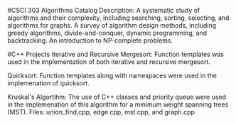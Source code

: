 #CSCI 303 Algorithms
Catalog Description: A systematic study of algorithms and their complexity, including searching, sorting, selecting, and algorithms for graphs. A survey of algorithm design methods, including greedy algorithms, divide-and-conquer, dynamic programming, and backtracking. An introduction to NP-complete problems. 

#C++ Projects
Iterative and Recursive Mergesort: Function templates was used in the implementation of both iterative and recursive mergesort.

Quicksort: Function templates along with namespaces were used in the implemenation of quicksort. 

Kruskal's Algortihm: The use of C++ classes and priority queue were used in the implemenation of this algorithm for a minimum weight spanning trees (MST). Files: union_find.cpp, edge.cpp, mst.cpp, and graph.cpp

